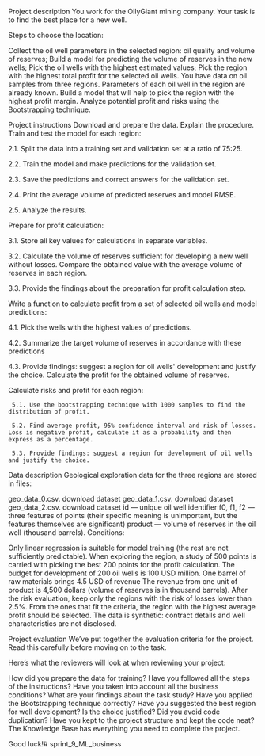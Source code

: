 Project description
You work for the OilyGiant mining company. Your task is to find the best place for a new well.

Steps to choose the location:

Collect the oil well parameters in the selected region: oil quality and volume of reserves;
Build a model for predicting the volume of reserves in the new wells;
Pick the oil wells with the highest estimated values;
Pick the region with the highest total profit for the selected oil wells.
You have data on oil samples from three regions. Parameters of each oil well in the region are already known. Build a model that will help to pick the region with the highest profit margin. Analyze potential profit and risks using the Bootstrapping technique.

Project instructions
Download and prepare the data. Explain the procedure.
Train and test the model for each region:

 2.1. Split the data into a training set and validation set at a ratio of 75:25.

 2.2. Train the model and make predictions for the validation set.

 2.3. Save the predictions and correct answers for the validation set.

 2.4. Print the average volume of predicted reserves and model RMSE.

 2.5. Analyze the results.

Prepare for profit calculation:

 3.1. Store all key values for calculations in separate variables.

 3.2. Calculate the volume of reserves sufficient for developing a new well without losses. Compare the obtained value with the average volume of reserves in each region.

 3.3. Provide the findings about the preparation for profit calculation step.

Write a function to calculate profit from a set of selected oil wells and model predictions:

 4.1. Pick the wells with the highest values of predictions. 

 4.2. Summarize the target volume of reserves in accordance with these predictions

 4.3. Provide findings: suggest a region for oil wells' development and justify the choice. Calculate the profit for the obtained volume of reserves.

Calculate risks and profit for each region:

     5.1. Use the bootstrapping technique with 1000 samples to find the distribution of profit.

     5.2. Find average profit, 95% confidence interval and risk of losses. Loss is negative profit, calculate it as a probability and then express as a percentage.

     5.3. Provide findings: suggest a region for development of oil wells and justify the choice.

Data description
Geological exploration data for the three regions are stored in files:

geo_data_0.csv. download dataset
geo_data_1.csv. download dataset
geo_data_2.csv. download dataset
id — unique oil well identifier
f0, f1, f2 — three features of points (their specific meaning is unimportant, but the features themselves are significant)
product — volume of reserves in the oil well (thousand barrels).
Conditions:

Only linear regression is suitable for model training (the rest are not sufficiently predictable).
When exploring the region, a study of 500 points is carried with picking the best 200 points for the profit calculation.
The budget for development of 200 oil wells is 100 USD million.
One barrel of raw materials brings 4.5 USD of revenue The revenue from one unit of product is 4,500 dollars (volume of reserves is in thousand barrels).
After the risk evaluation, keep only the regions with the risk of losses lower than 2.5%. From the ones that fit the criteria, the region with the highest average profit should be selected.
The data is synthetic: contract details and well characteristics are not disclosed.

Project evaluation
We’ve put together the evaluation criteria for the project. Read this carefully before moving on to the task.

Here’s what the reviewers will look at when reviewing your project:

How did you prepare the data for training?
Have you followed all the steps of the instructions?
Have you taken into account all the business conditions?
What are your findings about the task study?
Have you applied the Bootstrapping technique correctly?
Have you suggested the best region for well development? Is the choice justified?
Did you avoid code duplication?
Have you kept to the project structure and kept the code neat?
The Knowledge Base has everything you need to complete the project.

Good luck!# sprint_9_ML_business
